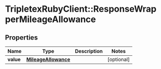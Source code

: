 # TripletexRubyClient::ResponseWrapperMileageAllowance

## Properties
Name | Type | Description | Notes
------------ | ------------- | ------------- | -------------
**value** | [**MileageAllowance**](MileageAllowance.md) |  | [optional] 



